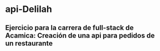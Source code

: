 # api-Delilah
## Ejercicio para la carrera de full-stack de Acamica: Creación de una api para pedidos de un restaurante
